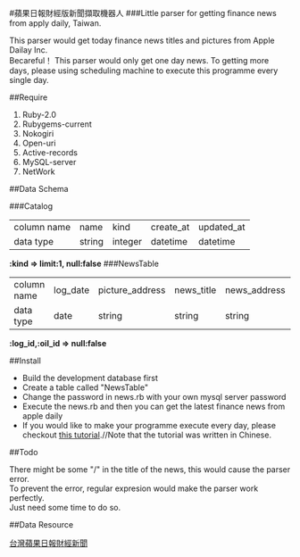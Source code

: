 #蘋果日報財經版新聞擷取機器人
###Little parser for getting finance news from apply daily, Taiwan.

This parser would get today finance news titles and pictures from Apple Dailay Inc.<br>
Becareful！ This parser would only get one day news. To getting more days, please using scheduling machine to execute this
programme every single day.

##Require

1. Ruby-2.0<br>
2. Rubygems-current<br>
3. Nokogiri<br>
4. Open-uri<br>
5. Active-records<br>
6. MySQL-server<br>
7. NetWork<br>

##Data Schema

###Catalog
<table>
  <tr>
    <td>column name</td><td>name</td><td>kind</td><td>create_at</td><td>updated_at</td>
  </tr>
  <tr>
    <td>data type</td><td>string</td><td>integer</td><td>datetime</td><td>datetime</td>
  </tr>
</table>
<strong>:kind => limit:1, null:false</strong>
###NewsTable

<table>
  <tr>
    <td>column name</td><td>log_date</td><td>picture_address</td><td>news_title</td><td>news_address</td><td>serial</td>
  </tr>
  <tr>
    <td>data type</td><td>date</td><td>string</td><td>string</td><td>string</td><td>integer</td>
  </tr>
</table>
<strong>:log_id,:oil_id => null:false</strong>

##Install

* Build the development database first<br>
* Create a table called "NewsTable"<br>
* Change the password in news.rb with your own mysql server password<br>
* Execute the news.rb and then you can get the latest finance news from apple daily<br>
* If you would like to make your programme execute every day, please checkout [this tutorial](http://dylandychat.blogspot.tw/2013/09/ubuntu-1304-cron.html).//Note that the tutorial was written in Chinese.

##Todo

There might be some "/" in the title of the news, this would cause the parser error.<br>
To prevent the error, regular expresion would make the parser work perfectly.<br>
Just need some time to do so.

##Data Resource

[台灣蘋果日報財經新聞](http://www.appledaily.com.tw/appledaily/article/finance)
